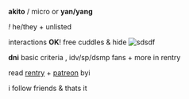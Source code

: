 **akito** / micro or **yan/yang**

_!_ he/they + unlisted

interactions **OK**! free cuddles & hide ![sdsdf](https://credit.crd.co/assets/images/gallery11/f74ee575.gif?v=92acf675)

**dni** basic criteria , idv/sp/dsmp fans + more in rentry


read [rentry](https://rentry.co/akit) + [patreon](https://patreon.com/shinonomeakito) byi

i follow friends & thats it
